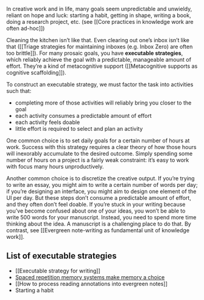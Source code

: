 In creative work and in life, many goals seem unpredictable and unwieldy, reliant on hope and luck: starting a habit, getting in shape, writing a book, doing a research project, etc. (see [[Core practices in knowledge work are often ad-hoc]])

Cleaning the kitchen isn’t like that. Even clearing out one’s inbox isn’t like that ([[Triage strategies for maintaining inboxes (e.g. Inbox Zero) are often too brittle]]). For many prosaic goals, you have **executable strategies**, which reliably achieve the goal with a predictable, manageable amount of effort. They’re a kind of metacognitive support ([[Metacognitive supports as cognitive scaffolding]]).

To construct an executable strategy, we must factor the task into activities such that:

- completing more of those activities will reliably bring you closer to the goal
- each activity consumes a predictable amount of effort
- each activity feels doable
- little effort is required to select and plan an activity

One common choice is to set daily goals for a certain number of hours at work. Success with this strategy requires a clear theory of how those hours will inexorably accumulate to the desired outcome. Simply spending some number of hours on a project is a fairly weak constraint: it’s easy to work with focus many hours unproductively.

Another common choice is to discretize the creative output. If you’re trying to write an essay, you might aim to write a certain number of words per day; if you’re designing an interface, you might aim to design one element of the UI per day. But these steps don’t consume a predictable amount of effort, and they often don’t feel doable. If you’re stuck in your writing because you’ve become confused about one of your ideas, you won’t be able to write 500 words for your manuscript. Instead, you need to spend more time thinking about the idea. A manuscript is a challenging place to do that. By contrast, see [[Evergreen note-writing as fundamental unit of knowledge work]].

## List of executable strategies

- [[Executable strategy for writing]]
- [Spaced repetition memory systems make memory a choice](https://notes.andymatuschak.org/zSTqsQ4ATXB61k3Z43TforN)
- [[How to process reading annotations into evergreen notes]]
- Starting a habit